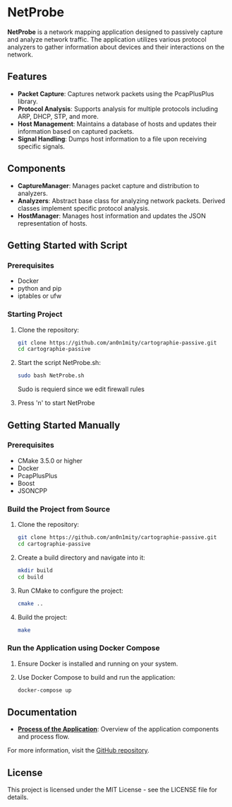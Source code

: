 # NetProbe

**NetProbe** is a network mapping application designed to passively capture and analyze network traffic. The application utilizes various protocol analyzers to gather information about devices and their interactions on the network.

## Features

- **Packet Capture**: Captures network packets using the PcapPlusPlus library.
- **Protocol Analysis**: Supports analysis for multiple protocols including ARP, DHCP, STP, and more.
- **Host Management**: Maintains a database of hosts and updates their information based on captured packets.
- **Signal Handling**: Dumps host information to a file upon receiving specific signals.

## Components

- **CaptureManager**: Manages packet capture and distribution to analyzers.
- **Analyzers**: Abstract base class for analyzing network packets. Derived classes implement specific protocol analysis.
- **HostManager**: Manages host information and updates the JSON representation of hosts.

## Getting Started with Script

### Prerequisites
- Docker
- python and pip
- iptables or ufw

### Starting Project
1. Clone the repository:
    ```sh
    git clone https://github.com/an0n1mity/cartographie-passive.git
    cd cartographie-passive
    ```
    
2. Start the script NetProbe.sh:
    ```sh
    sudo bash NetProbe.sh
    ```
    Sudo  is requierd since we edit firewall rules

3. Press 'n' to start NetProbe

## Getting Started Manually

### Prerequisites

- CMake 3.5.0 or higher
- Docker
- PcapPlusPlus
- Boost
- JSONCPP

### Build the Project from Source

1. Clone the repository:
    ```sh
    git clone https://github.com/an0n1mity/cartographie-passive.git
    cd cartographie-passive
    ```

2. Create a build directory and navigate into it:
    ```sh
    mkdir build
    cd build
    ```

3. Run CMake to configure the project:
    ```sh
    cmake ..
    ```

4. Build the project:
    ```sh
    make
    ```

### Run the Application using Docker Compose

1. Ensure Docker is installed and running on your system.

2. Use Docker Compose to build and run the application:
    ```sh
    docker-compose up
    ```

## Documentation

- **[Process of the Application](docs/process.md)**: Overview of the application components and process flow.

For more information, visit the [GitHub repository](https://github.com/an0n1mity/cartographie-passive).

## License

This project is licensed under the MIT License - see the LICENSE file for details.
